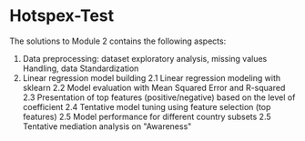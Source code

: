 # Hotspex-Test
The solutions to Module 2 contains the following aspects:
1. Data preprocessing: dataset exploratory analysis, missing values Handling, data Standardization
2. Linear regression model building
   2.1 Linear regression modeling with sklearn
   2.2 Model evaluation with Mean Squared Error and R-squared
   2.3 Presentation of top features (positive/negative) based on the level of coefficient
   2.4 Tentative model tuning using feature selection (top features)
   2.5 Model performance for different country subsets
   2.5 Tentative mediation analysis on "Awareness"
   

